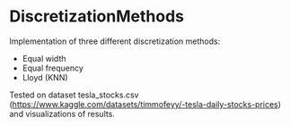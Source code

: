# DiscretizationMethods

 Implementation of three different discretization methods:
 - Equal width
 - Equal frequency
 - Lloyd (KNN)
 
 Tested on dataset tesla_stocks.csv (https://www.kaggle.com/datasets/timmofeyy/-tesla-daily-stocks-prices)
 and visualizations of results.
